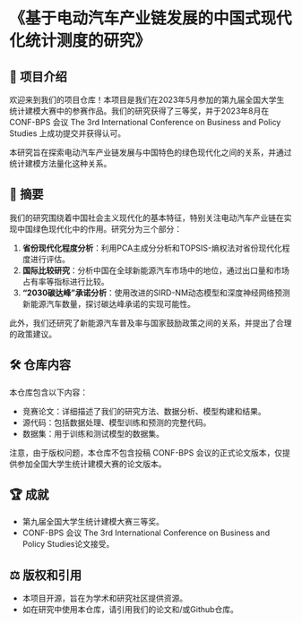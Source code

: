 # 《基于电动汽车产业链发展的中国式现代化统计测度的研究》

## 🌟 项目介绍

欢迎来到我们的项目仓库！本项目是我们在2023年5月参加的第九届全国大学生统计建模大赛中的参赛作品。我们的研究获得了三等奖，并于2023年8月在 CONF-BPS 会议 The 3rd International Conference on Business and Policy Studies 上成功提交并获得认可。

本研究旨在探索电动汽车产业链发展与中国特色的绿色现代化之间的关系，并通过统计建模方法量化这种关系。

## 📜 摘要

我们的研究围绕着中国社会主义现代化的基本特征，特别关注电动汽车产业链在实现中国绿色现代化中的作用。研究分为三个部分：

1. **省份现代化程度分析**：利用PCA主成分分析和TOPSIS-熵权法对省份现代化程度进行评估。
2. **国际比较研究**：分析中国在全球新能源汽车市场中的地位，通过出口量和市场占有率等指标进行比较。
3. **“2030碳达峰”承诺分析**：使用改进的SIRD-NM动态模型和深度神经网络预测新能源汽车数量，探讨碳达峰承诺的实现可能性。

此外，我们还研究了新能源汽车普及率与国家鼓励政策之间的关系，并提出了合理的政策建议。

## 🛠️ 仓库内容

本仓库包含以下内容：

- 竞赛论文：详细描述了我们的研究方法、数据分析、模型构建和结果。
- 源代码：包括数据处理、模型训练和预测的完整代码。
- 数据集：用于训练和测试模型的数据集。

注意，由于版权问题，本仓库不包含投稿 CONF-BPS 会议的正式论文版本，仅提供参加全国大学生统计建模大赛的论文版本。

## 🏆 成就

- 第九届全国大学生统计建模大赛三等奖。
- CONF-BPS 会议 The 3rd International Conference on Business and Policy Studies论文接受。

## ⚖️ 版权和引用

- 本项目开源，旨在为学术和研究社区提供资源。
- 如在研究中使用本仓库，请引用我们的论文和/或Github仓库。
